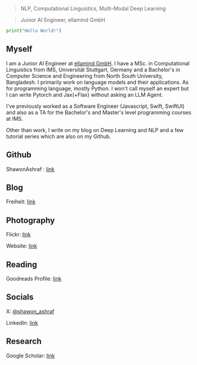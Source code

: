 > NLP, Computational Linguistics, Multi-Modal Deep Learning

> Junior AI Engineer, ellamind GmbH


```python
print("Hello World!")
```


## Myself
I am a Junior AI Engineer at [ellamind GmbH](https://ellamind.com/en/). I have a MSc. in Computational Linguistics from IMS, Universität Stuttgart, Germany and a Bachelor's in Computer Science and Engineering from North South University, Bangladesh. I primarily work on language models and their applications. As for programming language, mostly Python. I won't call myself an expert but I can write Pytorch and Jax(+Flax) without asking an LLM Agent. 

I've previously worked as a Software Engineer (Javascript, Swift, SwiftUI) and also as a TA for the Bachelor's and Master's level programming courses at IMS.

Other than work, I write on my blog on Deep Learning and NLP and a few tutorial series which are also on my Github.

## Github
ShawonAshraf : [link](https://github.com/ShawonAshraf)

## Blog
Freiheit: [link](https://blog.shawonashraf.com/)

## Photography
Flickr: [link](https://www.flickr.com/photos/rockash93/)

Website: [link](https://shawonashraf.myportfolio.com/)

## Reading
Goodreads Profile: [link](https://www.goodreads.com/review/list/45256672?shelf=currently-reading)

## Socials
X: [@shawon_ashraf](https://twitter.com/shawon_ashraf)

LinkedIn: [link](https://www.linkedin.com/in/shawon-ashraf-96162763/)


## Research
Google Scholar: [link](https://scholar.google.de/citations?user=oBUTqt8AAAAJ&hl=en)
